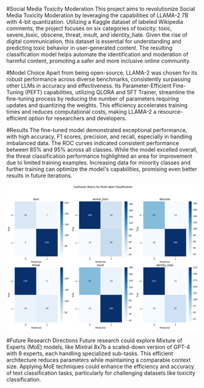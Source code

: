 #Social Media Toxicity Moderation
This project aims to revolutionize Social Media Toxicity Moderation by leveraging the capabilities of LLAMA-2 7B with 4-bit quantization. Utilizing a Kaggle dataset of labeled Wikipedia comments, the project focuses on six categories of toxicity: toxic, severe_toxic, obscene, threat, insult, and identity_hate. Given the rise of digital communication, this dataset is essential for understanding and predicting toxic behavior in user-generated content. The resulting classification model helps automate the identification and moderation of harmful content, promoting a safer and more inclusive online community.

#Model Choice
Apart from being open-source, LLAMA-2 was chosen for its robust performance across diverse benchmarks, consistently surpassing other LLMs in accuracy and effectiveness. Its Parameter-Efficient Fine-Tuning (PEFT) capabilities, utilizing QLORA and SFT Trainer, streamline the fine-tuning process by reducing the number of parameters requiring updates and quantizing the weights. This efficiency accelerates training times and reduces computational costs, making LLAMA-2 a resource-efficient option for researchers and developers.

#Results
The fine-tuned model demonstrated exceptional performance, with high accuracy, F1 scores, precision, and recall, especially in handling imbalanced data. The ROC curves indicated consistent performance between 85% and 95% across all classes. While the model excelled overall, the threat classification performance highlighted an area for improvement due to limited training examples. Increasing data for minority classes and further training can optimize the model's capabilities, promising even better results in future iterations.

![confusion_matrix](Confusion_matrix.png)

#Future Research Directions
Future research could explore Mixture of Experts (MoE) models, like Mixtral 8x7b a scaled-down version of GPT-4 with 8 experts, each handling specialized sub-tasks. This efficient architecture reduces parameters while maintaining a comparable context size. Applying MoE techniques could enhance the efficiency and accuracy of text classification tasks, particularly for challenging datasets like toxicity classification.
